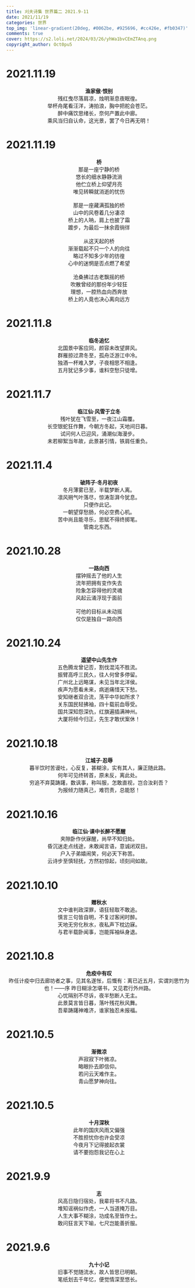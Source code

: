 ```yaml
---
title: 刈夫诗集 世界篇二 2021.9-11
date: 2021/11/19
categories: 世界
top_img: 'linear-gradient(20deg, #0062be, #925696, #cc426e, #fb0347)'
comments: true
cover: https://s2.loli.net/2024/03/26/yhWa1bvCEmZTAnq.png
copyright_author: Oct0pu5
---
```


<h1>2021.11.19</h1>
<center>
<b>渔家傲·恨别</b><br>
残红曳尽落肩凉，烛明渐息夜眠徨。<br>
举杯舟尾看汪洋，涛拍浪，胸中把舵会苍茫。<br>
醉中痛饮思绪长，奈何产置此中廊。<br>
乘风当归自认命，这光景，罢了今日再无明！<br>
</center>

<h1>2021.11.19</h1>
<center>
<b>桥</b><br>
那是一座宁静的桥<br>
悠长的细水静静流淌<br>
他伫立桥上仰望月亮<br>
唯见转瞬就消逝的忧伤<br>
<br>
那是一座藏满孤独的桥<br>
山中的风卷着几分凄凉<br>
桥上的人呐，肩上也披了霜<br>
踱步，为最后一抹余霞徜徉<br>
<br>
从这天起的桥<br>
渐渐载起不只一个人的向往<br>
略过不知多少年的彷徨<br>
心中的迷惘是否点燃了希望<br>
<br>
沧桑拂过古老飘摇的桥<br>
吹散曾经的那份年少轻狂<br>
理想，一腔热血向西奔放<br>
桥上的人竟也决心离向远方<br>
</center>

<h1>2021.11.8</h1>
<center>
<b>临冬追忆</b><br>
北国景中客应同，颜容未改望屏风。<br>
群雁掠过肃冬至，孤舟泛游江中冷。<br>
独酒一杯难入梦，子夜相思不相逢。<br>
五月犹记多少事，谁料空愁只徒增。<br>
</center>

<h1>2021.11.7</h1>
<center>
<b>临江仙·风雪于立冬</b><br>
残叶犹在飞雪至，一夜江山霜覆。<br>
长空银蛇狂作舞，今朝方冬起，天地间日暮。<br>
试问何人已迎风，涌潮似海漫步。<br>
未若柳絮当年故，此景甚引情，铁肩任重负。<br>
</center>

<h1>2021.11.4</h1>
<center>
<b>破阵子·冬月初夜</b><br>
冬月薄雾已至，半载梦断人离。<br>
凛风朔气叶落尽，惊涛澎湃今犹息。<br>
只便作此记。<br>
一朝望穿愁肠，何必空费心机。<br>
苦中尚且能寻乐，思赋不得终掷笔。<br>
管南北东西。<br>
</center>

<h1>2021.10.28</h1>
<center>
<b>一路向西</b><br>
摆钟摇去了他的人生<br>
流年把拥有变作失去<br>
险象怎容得他的灵魂<br>
风起云涌浮现于面前<br>
<br>
可他的目标从未动摇<br>
仅仅是独自一路向西<br>
</center>

<h1>2021.10.24</h1>
<center>
<b>遥望中山先生作</b><br>
五色腾龙曾记否，割伐混沌不胜流。<br>
振臂高呼三民久，往人何曾多停留。<br>
广州北上远略谋，未见当年北洋侯。<br>
疾声为愿看未来，病逝痛惜天下愁。<br>
安知继者双合流，荡平中华如所求？<br>
关东国民轻拂袖，四十载前血辱受。<br>
国共深知怨深仇，红旗遍插满神州。<br>
大厦将倾今归正，先生才敢伏案休！<br>
</center>

<h1>2021.10.18</h1>
<center>
<b>江城子·忍辱</b><br>
暮半饮时苦谩吐，心反复，甚糊涂，实有其人，廉正随此路。<br>
何年可见终转首，原未反，离此处。<br>
穷追不弃莫踌躇，数讽事，称叫服，怎敢直视，岂合汝刹吾？<br>
为报倾力随真己，难罚责，总能怒！<br>
</center>

<h1>2021.10.16</h1>
<center>
<b>临江仙·课中长醉不愿醒</b><br>
夹隙卧作伏寐醒，尚早不知归处。<br>
昏沉迷走点线途，未敢闻言语，意诚闭双目。<br>
户入子弟嬉闹笑，何必天下称苦。<br>
云诗步至慎轻抚，方然初惊起，顷刻间如故。<br>
</center>

<h1>2021.10.10</h1>
<center>
<b>赠秋水</b><br>
文中谁判政深罪，语狂轻取不敢追。<br>
慎言三句皆自明，不复过客闲时醉。<br>
天地无穷化秋水，夜私声下枕边寐。<br>
与君半载卧闻事，岂能挥袖纵身退。<br>
</center>

<h1>2021.10.8</h1>
<center>
<b>危疫中有叹</b><br>
昨任计疫中归去廊坊者之事，见其名遂怅，后慨有：离已近五月，实谓刘思竹为也！——序
昨日糊涂怎堪书，又见君行外州路。<br>
心忧隔别不尽诉，夜半愁断人无主。<br>
此景莫言皆日暮，落叶残花秋风舞。<br>
吾辈踌躇神难济，谁家独忍未报福。<br>
</center>

<h1>2021.10.5</h1>
<center>
<b>渐微凉</b><br>
声寂寂下叶微凉。<br>
略眼扑去即信仰。<br>
若问云天难作主。<br>
青山愿梦神向往。<br>
</center>

<h1>2021.10.5</h1>
<center>
<b>十月深秋</b><br>
此年的国庆风雨又偏强<br>
不胜担忧你也许会受凉<br>
今夜月下记得披起衣裳<br>
请不要抱怨我记在心上<br>
</center>

<h1>2021.9.9</h1>
<center>
<b>志</b><br>
风高日隐归宿处，我辈将书不凡路。<br>
堆知谣祸似作虎，一人当道掩万目。<br>
人生大事不糊涂，功成名至皆作土。<br>
敢问狂言天下喻，七尺岂能善折服。<br>
</center>

<h1>2021.9.6</h1>
<center>
<b>九十小记</b><br>
旧事不觉随流水，故人皆思已明朝。<br>
笔纸划去千年忆，便觉情深至悠长。<br>
</center>